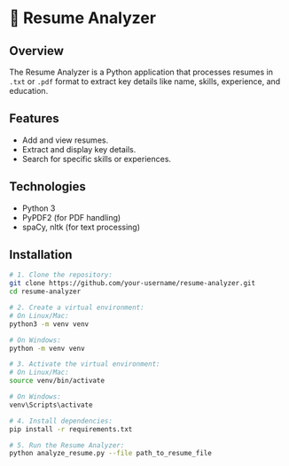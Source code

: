 # 📄 Resume Analyzer

## Overview

The Resume Analyzer is a Python application that processes resumes in `.txt` or `.pdf` format to extract key details like name, skills, experience, and education.

## Features

- Add and view resumes.
- Extract and display key details.
- Search for specific skills or experiences.

## Technologies

- Python 3
- PyPDF2 (for PDF handling)
- spaCy, nltk (for text processing)

## Installation

```bash
# 1. Clone the repository:
git clone https://github.com/your-username/resume-analyzer.git
cd resume-analyzer

# 2. Create a virtual environment:
# On Linux/Mac:
python3 -m venv venv

# On Windows:
python -m venv venv

# 3. Activate the virtual environment:
# On Linux/Mac:
source venv/bin/activate

# On Windows:
venv\Scripts\activate

# 4. Install dependencies:
pip install -r requirements.txt

# 5. Run the Resume Analyzer:
python analyze_resume.py --file path_to_resume_file
